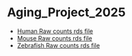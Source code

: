 # Aging_Project_2025

- [Human Raw counts rds file](https://drive.google.com/drive/folders/1TgicBR7ZCWLxKoAv7lq_BVqWSk3dheW3?usp=drive_link)
- [Mouse Raw counts rds file](https://drive.google.com/drive/folders/YOUR_MOUSE_FOLDER_ID)
- [Zebrafish Raw counts rds file](https://drive.google.com/drive/folders/YOUR_ZEBRAFISH_FOLDER_ID)

